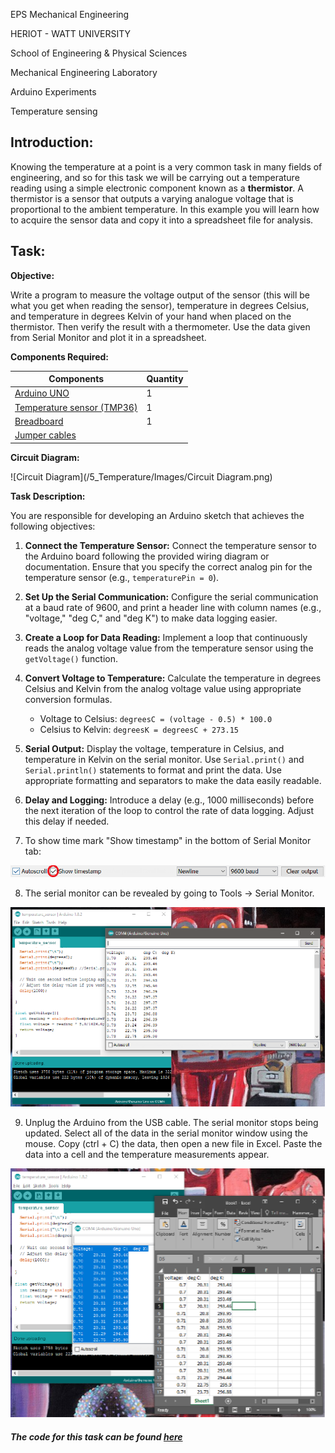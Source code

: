 EPS Mechanical Engineering

HERIOT - WATT UNIVERSITY

School of Engineering & Physical Sciences

Mechanical Engineering Laboratory

Arduino Experiments

Temperature sensing

## Introduction:

Knowing the temperature at a point is a very common task in many fields of engineering, and so for this task we will be carrying out a temperature reading using a simple electronic component known as a **thermistor**. A thermistor is a sensor that outputs a varying analogue voltage that is proportional to the ambient temperature. In this example you will learn how to acquire the sensor data and copy it into a spreadsheet file for analysis.


## Task:

**Objective:**

Write a program to measure the voltage output of the sensor (this will be what you get when reading the sensor), temperature in degrees Celsius, and temperature in degrees Kelvin of your hand when placed on the thermistor. Then verify the result with a thermometer. 
Use the data given from Serial Monitor and plot it in a spreadsheet.

**Components Required:**

| Components            | Quantity | 
| ------------------| --------------- |
|  [Arduino UNO](https://heriotwatt.sharepoint.com/sites/ArduinoTutorials/SitePages/Arduino.aspx)      | 1     |
|  [Temperature sensor (TMP36)](https://heriotwatt.sharepoint.com/sites/ArduinoTutorials/SitePages/Temperature-Sensor.aspx)         | 1    |
|  [Breadboard](https://heriotwatt.sharepoint.com/sites/ArduinoTutorials/SitePages/Breadboard.aspx)     | 1      |
|  [Jumper cables](https://heriotwatt.sharepoint.com/sites/ArduinoTutorials/SitePages/Wire.aspx)    |          |


**Circuit Diagram:**

![Circuit Diagram](/5_Temperature/Images/Circuit Diagram.png)


**Task Description:**

You are responsible for developing an Arduino sketch that achieves the following objectives:

1. **Connect the Temperature Sensor:** Connect the temperature sensor to the Arduino board following the provided wiring diagram or documentation. Ensure that you specify the correct analog pin for the temperature sensor (e.g., `temperaturePin = 0`).

2. **Set Up the Serial Communication:** Configure the serial communication at a baud rate of 9600, and print a header line with column names (e.g., "voltage," "deg C," and "deg K") to make data logging easier.

3. **Create a Loop for Data Reading:** Implement a loop that continuously reads the analog voltage value from the temperature sensor using the `getVoltage()` function. 

4. **Convert Voltage to Temperature:** Calculate the temperature in degrees Celsius and Kelvin from the analog voltage value using appropriate conversion formulas.
     - Voltage to Celsius: `degreesC = (voltage - 0.5) * 100.0`
     - Celsius to Kelvin: `degreesK = degreesC + 273.15`

5. **Serial Output:** Display the voltage, temperature in Celsius, and temperature in Kelvin on the serial monitor. Use `Serial.print()` and `Serial.println()` statements to format and print the data. Use appropriate formatting and separators to make the data easily readable.

6. **Delay and Logging:** Introduce a delay (e.g., 1000 milliseconds) before the next iteration of the loop to control the rate of data logging. Adjust this delay if needed.

7. To show time mark "Show timestamp" in the bottom of Serial Monitor tab:

![TimeStamp](/5_Temperature/Images/TimeStamp.png)

8. The serial monitor can be revealed by going to Tools -\> Serial Monitor.

![SerialMonitor](/5_Temperature/Images/SerialMonitor.png)

9. Unplug the Arduino from the USB cable. The serial monitor stops being updated. Select all of the data in the serial monitor window using the mouse. Copy (ctrl + C) the data, then open a new file in Excel. Paste the data into a cell and the temperature measurements appear. 

![MonitorData](/5_Temperature/Images/MonitorData.png)


##### *The code for this task can be found [here](https://github.com/HWSHam1/Arduino_SensorsAndMotion/blob/main/4_DC_Motor/dc_motor_control/Task3_potentiometerControl.ino)*
